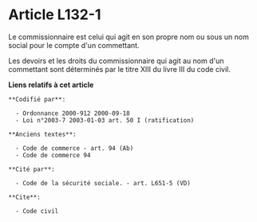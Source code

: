 # Article L132-1

Le commissionnaire est celui qui agit en son propre nom ou sous un nom social pour le compte d'un commettant.

Les devoirs et les droits du commissionnaire qui agit au nom d'un commettant sont déterminés par le titre XIII du livre III
du code civil.

**Liens relatifs à cet article**

	**Codifié par**:

	  - Ordonnance 2000-912 2000-09-18
	  - Loi n°2003-7 2003-01-03 art. 50 I (ratification)

	**Anciens textes**:

	  - Code de commerce - art. 94 (Ab)
	  - Code de commerce 94

	**Cité par**:

	  - Code de la sécurité sociale. - art. L651-5 (VD)

	**Cite**:

	  - Code civil
